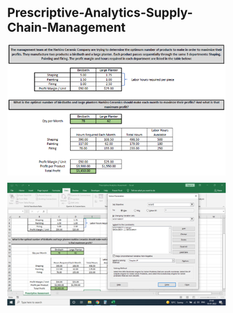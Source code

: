 # Prescriptive-Analytics-Supply-Chain-Management
![image](https://github.com/MaithiliBhakare/Prescriptive-Analytics-Supply-Chain-Management/blob/78c19a822757e3d675cb50cfea861d09f3f6fdc3/Prescriptive%20Analytics%20Assesment.png)


![Solver](https://github.com/MaithiliBhakare/Prescriptive-Analytics-Supply-Chain-Management/blob/67a98819fee88efeb7cbaf2d5162854f51e9099a/Prescriptive%20Analytics%20Assesment_Solver.png)
